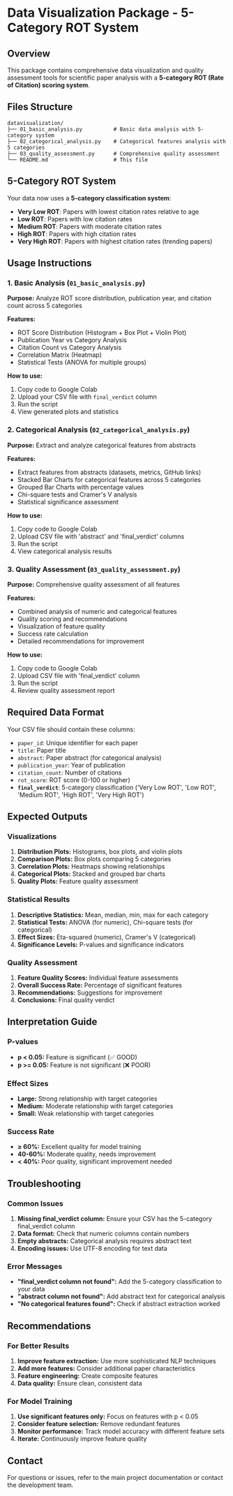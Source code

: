 # Data Visualization Package - 5-Category ROT System

## Overview
This package contains comprehensive data visualization and quality assessment tools for scientific paper analysis with a **5-category ROT (Rate of Citation) scoring system**.

## Files Structure

```
datavisualization/
├── 01_basic_analysis.py          # Basic data analysis with 5-category system
├── 02_categorical_analysis.py    # Categorical features analysis with 5 categories
├── 03_quality_assessment.py      # Comprehensive quality assessment
└── README.md                     # This file
```

## 5-Category ROT System

Your data now uses a **5-category classification system**:
- **Very Low ROT**: Papers with lowest citation rates relative to age
- **Low ROT**: Papers with low citation rates
- **Medium ROT**: Papers with moderate citation rates
- **High ROT**: Papers with high citation rates
- **Very High ROT**: Papers with highest citation rates (trending papers)

## Usage Instructions

### 1. Basic Analysis (`01_basic_analysis.py`)
**Purpose:** Analyze ROT score distribution, publication year, and citation count across 5 categories

**Features:**
- ROT Score Distribution (Histogram + Box Plot + Violin Plot)
- Publication Year vs Category Analysis
- Citation Count vs Category Analysis
- Correlation Matrix (Heatmap)
- Statistical Tests (ANOVA for multiple groups)

**How to use:**
1. Copy code to Google Colab
2. Upload your CSV file with `final_verdict` column
3. Run the script
4. View generated plots and statistics

### 2. Categorical Analysis (`02_categorical_analysis.py`)
**Purpose:** Extract and analyze categorical features from abstracts

**Features:**
- Extract features from abstracts (datasets, metrics, GitHub links)
- Stacked Bar Charts for categorical features across 5 categories
- Grouped Bar Charts with percentage values
- Chi-square tests and Cramer's V analysis
- Statistical significance assessment

**How to use:**
1. Copy code to Google Colab
2. Upload CSV file with 'abstract' and 'final_verdict' columns
3. Run the script
4. View categorical analysis results

### 3. Quality Assessment (`03_quality_assessment.py`)
**Purpose:** Comprehensive quality assessment of all features

**Features:**
- Combined analysis of numeric and categorical features
- Quality scoring and recommendations
- Visualization of feature quality
- Success rate calculation
- Detailed recommendations for improvement

**How to use:**
1. Copy code to Google Colab
2. Upload CSV file with 'final_verdict' column
3. Run the script
4. Review quality assessment report

## Required Data Format

Your CSV file should contain these columns:
- `paper_id`: Unique identifier for each paper
- `title`: Paper title
- `abstract`: Paper abstract (for categorical analysis)
- `publication_year`: Year of publication
- `citation_count`: Number of citations
- `rot_score`: ROT score (0-100 or higher)
- **`final_verdict`**: 5-category classification ('Very Low ROT', 'Low ROT', 'Medium ROT', 'High ROT', 'Very High ROT')

## Expected Outputs

### Visualizations
1. **Distribution Plots:** Histograms, box plots, and violin plots
2. **Comparison Plots:** Box plots comparing 5 categories
3. **Correlation Plots:** Heatmaps showing relationships
4. **Categorical Plots:** Stacked and grouped bar charts
5. **Quality Plots:** Feature quality assessment

### Statistical Results
1. **Descriptive Statistics:** Mean, median, min, max for each category
2. **Statistical Tests:** ANOVA (for numeric), Chi-square tests (for categorical)
3. **Effect Sizes:** Eta-squared (numeric), Cramer's V (categorical)
4. **Significance Levels:** P-values and significance indicators

### Quality Assessment
1. **Feature Quality Scores:** Individual feature assessments
2. **Overall Success Rate:** Percentage of significant features
3. **Recommendations:** Suggestions for improvement
4. **Conclusions:** Final quality verdict

## Interpretation Guide

### P-values
- **p < 0.05:** Feature is significant (✅ GOOD)
- **p >= 0.05:** Feature is not significant (❌ POOR)

### Effect Sizes
- **Large:** Strong relationship with target categories
- **Medium:** Moderate relationship with target categories
- **Small:** Weak relationship with target categories

### Success Rate
- **≥ 60%:** Excellent quality for model training
- **40-60%:** Moderate quality, needs improvement
- **< 40%:** Poor quality, significant improvement needed

## Troubleshooting

### Common Issues
1. **Missing final_verdict column:** Ensure your CSV has the 5-category final_verdict column
2. **Data format:** Check that numeric columns contain numbers
3. **Empty abstracts:** Categorical analysis requires abstract text
4. **Encoding issues:** Use UTF-8 encoding for text data

### Error Messages
- **"final_verdict column not found":** Add the 5-category classification to your data
- **"abstract column not found":** Add abstract text for categorical analysis
- **"No categorical features found":** Check if abstract extraction worked

## Recommendations

### For Better Results
1. **Improve feature extraction:** Use more sophisticated NLP techniques
2. **Add more features:** Consider additional paper characteristics
3. **Feature engineering:** Create composite features
4. **Data quality:** Ensure clean, consistent data

### For Model Training
1. **Use significant features only:** Focus on features with p < 0.05
2. **Consider feature selection:** Remove redundant features
3. **Monitor performance:** Track model accuracy with different feature sets
4. **Iterate:** Continuously improve feature quality

## Contact
For questions or issues, refer to the main project documentation or contact the development team. 